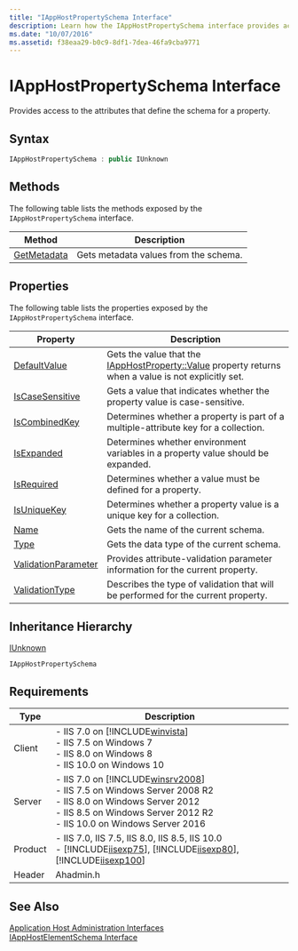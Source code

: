 ```yaml
---
title: "IAppHostPropertySchema Interface"
description: Learn how the IAppHostPropertySchema interface provides access to the attributes that define the schema for a property.
ms.date: "10/07/2016"
ms.assetid: f38eaa29-b0c9-8df1-7dea-46fa9cba9771
---
```

# IAppHostPropertySchema Interface
Provides access to the attributes that define the schema for a property.  
  
## Syntax  
  
```cpp  
IAppHostPropertySchema : public IUnknown  
```  
  
## Methods  
 The following table lists the methods exposed by the `IAppHostPropertySchema` interface.  
  
|Method|Description|  
|------------|-----------------|  
|[GetMetadata](../../web-development-reference/native-code-api-reference/iapphostpropertyschema-getmetadata-method.md)|Gets metadata values from the schema.|  
  
## Properties  
 The following table lists the properties exposed by the `IAppHostPropertySchema` interface.  
  
|Property|Description|  
|--------------|-----------------|  
|[DefaultValue](../../web-development-reference/native-code-api-reference/iapphostpropertyschema-defaultvalue-property.md)|Gets the value that the [IAppHostProperty::Value](../../web-development-reference/native-code-api-reference/iapphostproperty-value-property.md) property returns when a value is not explicitly set.|  
|[IsCaseSensitive](../../web-development-reference/native-code-api-reference/iapphostpropertyschema-iscasesensitive-property.md)|Gets a value that indicates whether the property value is case-sensitive.|  
|[IsCombinedKey](../../web-development-reference/native-code-api-reference/iapphostpropertyschema-iscombinedkey-property.md)|Determines whether a property is part of a multiple-attribute key for a collection.|  
|[IsExpanded](../../web-development-reference/native-code-api-reference/iapphostpropertyschema-isexpanded-property.md)|Determines whether environment variables in a property value should be expanded.|  
|[IsRequired](../../web-development-reference/native-code-api-reference/iapphostpropertyschema-isrequired-property.md)|Determines whether a value must be defined for a property.|  
|[IsUniqueKey](../../web-development-reference/native-code-api-reference/iapphostpropertyschema-isuniquekey-property.md)|Determines whether a property value is a unique key for a collection.|  
|[Name](../../web-development-reference/native-code-api-reference/iapphostpropertyschema-name-property.md)|Gets the name of the current schema.|  
|[Type](../../web-development-reference/native-code-api-reference/iapphostpropertyschema-type-property.md)|Gets the data type of the current schema.|  
|[ValidationParameter](../../web-development-reference/native-code-api-reference/iapphostpropertyschema-validationparameter-property.md)|Provides attribute-validation parameter information for the current property.|  
|[ValidationType](../../web-development-reference/native-code-api-reference/iapphostpropertyschema-validationtype-property.md)|Describes the type of validation that will be performed for the current property.|  
  
## Inheritance Hierarchy  
 [IUnknown](/windows/win32/api/unknwn/nn-unknwn-iunknown)  
  
 `IAppHostPropertySchema`  
  
## Requirements  
  
|Type|Description|  
|----------|-----------------|  
|Client|-   IIS 7.0 on [!INCLUDE[winvista](../../wmi-provider/includes/winvista-md.md)]<br />-   IIS 7.5 on Windows 7<br />-   IIS 8.0 on Windows 8<br />-   IIS 10.0 on Windows 10|  
|Server|-   IIS 7.0 on [!INCLUDE[winsrv2008](../../wmi-provider/includes/winsrv2008-md.md)]<br />-   IIS 7.5 on Windows Server 2008 R2<br />-   IIS 8.0 on Windows Server 2012<br />-   IIS 8.5 on Windows Server 2012 R2<br />-   IIS 10.0 on Windows Server 2016|  
|Product|-   IIS 7.0, IIS 7.5, IIS 8.0, IIS 8.5, IIS 10.0<br />-   [!INCLUDE[iisexp75](../../web-development-reference/native-code-api-reference/includes/iisexp75-md.md)], [!INCLUDE[iisexp80](../../web-development-reference/native-code-api-reference/includes/iisexp80-md.md)], [!INCLUDE[iisexp100](../../web-development-reference/native-code-api-reference/includes/iisexp100-md.md)]|  
|Header|Ahadmin.h|  
  
## See Also  
 [Application Host Administration Interfaces](../../web-development-reference/native-code-api-reference/application-host-administration-interfaces.md)   
 [IAppHostElementSchema Interface](../../web-development-reference/native-code-api-reference/iapphostelementschema-interface.md)
